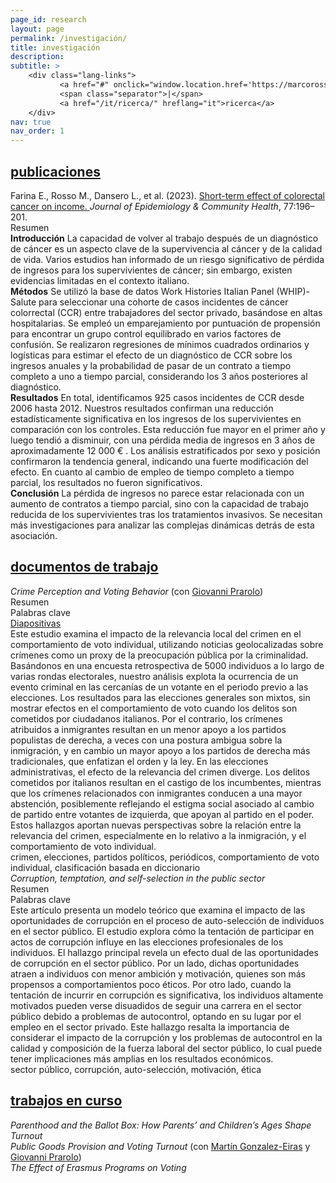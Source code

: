 ```yaml
---
page_id: research
layout: page
permalink: /investigación/
title: investigación
description:
subtitle: >
    <div class="lang-links">
           <a href="#" onclick="window.location.href='https://marcorosso.com/research/'; return false;">research</a>
           <span class="separator">|</span>
           <a href="/it/ricerca/" hreflang="it">ricerca</a>
    </div>
nav: true
nav_order: 1
---
```

<!-- Sección de Publicaciones -->
<div class="projects">
  <a href="javascript:void(0);" onclick="toggleVisibility('content-1')">
    <h2 class="category">
      <i class="fa-solid fa-chevron-right fa-2xs rotated" id="chevron-content-1"></i>
      <span>publicaciones</span>
    </h2>
  </a>
</div>

<div id="content-1" class="toggle-section expanded">

  <div class="entry-block">
    <div class="icon-entry indented">
      <i class="fa-solid fa-newspaper fa-fw"></i>
      <span>
        Farina E., Rosso M., Dansero L., et al. (2023). 
        <a href="https://doi.org/10.1136/jech-2022-220088" target="_blank" rel="noopener noreferrer">
          Short-term effect of colorectal cancer on income.
        </a> 
        <i>Journal of Epidemiology & Community Health</i>, 77:196–201.
      </span>
    </div>
    <div class="pill-container">
      <div class="pill-button toggle-pill" data-target="abstract-crc">
        <i class="fa-solid fa-chevron-right fa-2xs"></i>
        <span class="toggle-label">Resumen</span>
      </div>
    </div>
    <div id="abstract-crc" class="toggle-box">
      <b>Introducción</b> La capacidad de volver al trabajo después de un diagnóstico de cáncer es un aspecto clave de la supervivencia al cáncer y de la calidad de vida. Varios estudios han informado de un riesgo significativo de pérdida de ingresos para los supervivientes de cáncer; sin embargo, existen evidencias limitadas en el contexto italiano. <br>
      <b>Métodos</b> Se utilizó la base de datos Work Histories Italian Panel (WHIP)-Salute para seleccionar una cohorte de casos incidentes de cáncer colorrectal (CCR) entre trabajadores del sector privado, basándose en altas hospitalarias. Se empleó un emparejamiento por puntuación de propensión para encontrar un grupo control equilibrado en varios factores de confusión. Se realizaron regresiones de mínimos cuadrados ordinarios y logísticas para estimar el efecto de un diagnóstico de CCR sobre los ingresos anuales y la probabilidad de pasar de un contrato a tiempo completo a uno a tiempo parcial, considerando los 3 años posteriores al diagnóstico. <br>
      <b>Resultados</b> En total, identificamos 925 casos incidentes de CCR desde 2006 hasta 2012. Nuestros resultados confirman una reducción estadísticamente significativa en los ingresos de los supervivientes en comparación con los controles. Esta reducción fue mayor en el primer año y luego tendió a disminuir, con una pérdida media de ingresos en 3 años de aproximadamente 12 000 € . Los análisis estratificados por sexo y posición confirmaron la tendencia general, indicando una fuerte modificación del efecto. En cuanto al cambio de empleo de tiempo completo a tiempo parcial, los resultados no fueron significativos. <br>
      <b>Conclusión</b> La pérdida de ingresos no parece estar relacionada con un aumento de contratos a tiempo parcial, sino con la capacidad de trabajo reducida de los supervivientes tras los tratamientos invasivos. Se necesitan más investigaciones para analizar las complejas dinámicas detrás de esta asociación.
    </div>
  </div>

</div>

<!-- Sección de Documentos de Trabajo -->
<div class="projects">
  <a href="javascript:void(0);" onclick="toggleVisibility('content-2')">
    <h2 class="category">
      <i class="fa-solid fa-chevron-right fa-2xs rotated" id="chevron-content-2"></i>
      <span>documentos de trabajo</span>
    </h2>
  </a>
</div>

<div id="content-2" class="toggle-section expanded">

  <!-- Paper 1 -->
  <div class="entry-block">
    <div class="icon-entry indented">
      <i class="fa-solid fa-book-open fa-fw"></i>
      <span>
        <em>Crime Perception and Voting Behavior</em> (con 
        <a href="https://sites.google.com/site/giovanniprarolo/" target="_blank" rel="noopener noreferrer">
          Giovanni Prarolo</a>)
      </span>
    </div>
    <div class="pill-container">
      <div class="pill-button toggle-pill" data-target="abstract-crime">
        <i class="fa-solid fa-chevron-right fa-2xs"></i>
        <span class="toggle-label">Resumen</span>
      </div>
      <div class="pill-button toggle-pill" data-target="keywords-crime">
        <i class="fa-solid fa-chevron-right fa-2xs"></i>
        <span class="toggle-label">Palabras clave</span>
      </div>
      <a href="/assets/pdf/slides/[Marco Rosso] Crime Perception and Voting Behaviour. Evidence from Individual Data (slides).pdf" class="pill-link no-external">
        <i class="fa-solid fa-download fa-2xs"></i>
        <span class="toggle-label" title="última versión: BoMoPaV Economics Meeting 2025">Diapositivas</span>
      </a>
    </div>
    <div id="abstract-crime" class="toggle-box">
      Este estudio examina el impacto de la relevancia local del crimen en el comportamiento de voto individual, utilizando noticias geolocalizadas sobre crímenes como un proxy de la preocupación pública por la criminalidad. Basándonos en una encuesta retrospectiva de 5000 individuos a lo largo de varias rondas electorales, nuestro análisis explota la ocurrencia de un evento criminal en las cercanías de un votante en el periodo previo a las elecciones. Los resultados para las elecciones generales son mixtos, sin mostrar efectos en el comportamiento de voto cuando los delitos son cometidos por ciudadanos italianos. Por el contrario, los crímenes atribuidos a inmigrantes resultan en un menor apoyo a los partidos populistas de derecha, a veces con una postura ambigua sobre la inmigración, y en cambio un mayor apoyo a los partidos de derecha más tradicionales, que enfatizan el orden y la ley. En las elecciones administrativas, el efecto de la relevancia del crimen diverge. Los delitos cometidos por italianos resultan en el castigo de los incumbentes, mientras que los crímenes relacionados con inmigrantes conducen a una mayor abstención, posiblemente reflejando el estigma social asociado al cambio de partido entre votantes de izquierda, que apoyan al partido en el poder. Estos hallazgos aportan nuevas perspectivas sobre la relación entre la relevancia del crimen, especialmente en lo relativo a la inmigración, y el comportamiento de voto individual.
    </div>
    <div id="keywords-crime" class="toggle-box">
      crimen, elecciones, partidos políticos, periódicos, comportamiento de voto individual, clasificación basada en diccionario
    </div>
  </div>

  <!-- Paper 2 -->
  <div class="entry-block">
    <div class="icon-entry indented">
      <i class="fa-solid fa-book-open fa-fw" title="Working paper"></i>
      <span>
        <em>Corruption, temptation, and self-selection in the public sector</em>
      </span>
    </div>
    <div class="pill-container">
      <div class="pill-button toggle-pill" data-target="abstract-corruption">
        <i class="fa-solid fa-chevron-right fa-2xs"></i>
        <span class="toggle-label">Resumen</span>
      </div>
      <div class="pill-button toggle-pill" data-target="keywords-corruption">
        <i class="fa-solid fa-chevron-right fa-2xs"></i>
        <span class="toggle-label">Palabras clave</span>
      </div>
    </div>
    <div id="abstract-corruption" class="toggle-box">
      Este artículo presenta un modelo teórico que examina el impacto de las oportunidades de corrupción en el proceso de auto-selección de individuos en el sector público. El estudio explora cómo la tentación de participar en actos de corrupción influye en las elecciones profesionales de los individuos. El hallazgo principal revela un efecto dual de las oportunidades de corrupción en el sector público. Por un lado, dichas oportunidades atraen a individuos con menor ambición y motivación, quienes son más propensos a comportamientos poco éticos. Por otro lado, cuando la tentación de incurrir en corrupción es significativa, los individuos altamente motivados pueden verse disuadidos de seguir una carrera en el sector público debido a problemas de autocontrol, optando en su lugar por el empleo en el sector privado. Este hallazgo resalta la importancia de considerar el impacto de la corrupción y los problemas de autocontrol en la calidad y composición de la fuerza laboral del sector público, lo cual puede tener implicaciones más amplias en los resultados económicos.
    </div>
    <div id="keywords-corruption" class="toggle-box">
      sector público, corrupción, auto-selección, motivación, ética
    </div>
  </div>

</div>

<!-- Sección de Trabajo en Curso -->
<div class="projects">
  <a href="javascript:void(0);" onclick="toggleVisibility('content-3')">
    <h2 class="category">
      <i class="fa-solid fa-chevron-right fa-2xs rotated" id="chevron-content-3"></i>
      <span>trabajos en curso</span>
    </h2>
  </a>
</div>

<div id="content-3" class="toggle-section expanded">


  <!-- Paper 1 -->
  <div class="entry-block">
    <div class="icon-entry indented">
      <i class="fa-solid fa-bookmark fa-fw"></i>
      <span><em>Parenthood and the Ballot Box: How Parents’ and Children’s Ages Shape Turnout</em></span>
    </div>
  </div>
  
  <!-- Paper 2 -->
  <div class="entry-block">
    <div class="icon-entry indented">
      <i class="fa-solid fa-bookmark fa-fw"></i>
      <span>
        <em>Public Goods Provision and Voting Turnout</em> (con 
        <a href="https://sites.google.com/view/mgeiras/inicio" target="_blank" rel="noopener noreferrer">Martín Gonzalez-Eiras</a> y 
        <a href="https://sites.google.com/site/giovanniprarolo/" target="_blank" rel="noopener noreferrer">Giovanni Prarolo</a>)
      </span>
    </div>
  </div>

  <!-- Paper 3 -->
  <div class="entry-block">
    <div class="icon-entry indented">
      <i class="fa-solid fa-bookmark fa-fw"></i>
      <span><em>The Effect of Erasmus Programs on Voting</em></span>
    </div>
  </div>

</div>
